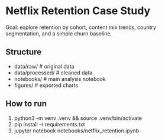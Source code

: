 # Netflix Retention Case Study
Goal: explore retention by cohort, content mix trends, country segmentation, and a simple churn baseline.

## Structure
- data/raw/        # original data
- data/processed/  # cleaned data
- notebooks/       # main analysis notebook
- figures/         # exported charts

## How to run
1) python3 -m venv .venv && source .venv/bin/activate
2) pip install -r requirements.txt
3) jupyter notebook notebooks/netflix_retention.ipynb
